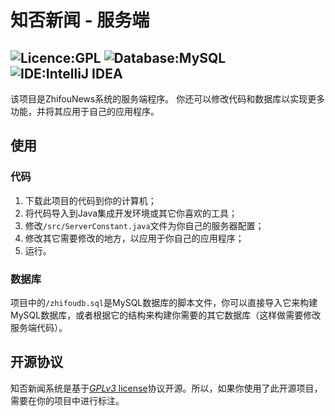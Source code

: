 # 知否新闻 - 服务端
## ![Licence:GPL](https://img.shields.io/badge/Licence-GPL-red) ![Database:MySQL](https://img.shields.io/badge/Database-MySQL-blue) ![IDE:IntelliJ IDEA](https://img.shields.io/badge/IDE-IntelliJ_IDEA-blueviolet)
该项目是ZhifouNews系统的服务端程序。
你还可以修改代码和数据库以实现更多功能，并将其应用于自己的应用程序。
## 使用
### 代码
1. 下载此项目的代码到你的计算机；
2. 将代码导入到Java集成开发环境或其它你喜欢的工具；
3. 修改`/src/ServerConstant.java`文件为你自己的服务器配置；
5. 修改其它需要修改的地方，以应用于你自己的应用程序；
4. 运行。
### 数据库
项目中的`/zhifoudb.sql`是MySQL数据库的脚本文件，你可以直接导入它来构建MySQL数据库，或者根据它的结构来构建你需要的其它数据库（这样做需要修改服务端代码）。
## 开源协议
知否新闻系统是基于[*GPLv3* license](https://www.gnu.org/licenses/gpl-3.0.en.html)协议开源。所以，如果你使用了此开源项目，需要在你的项目中进行标注。
